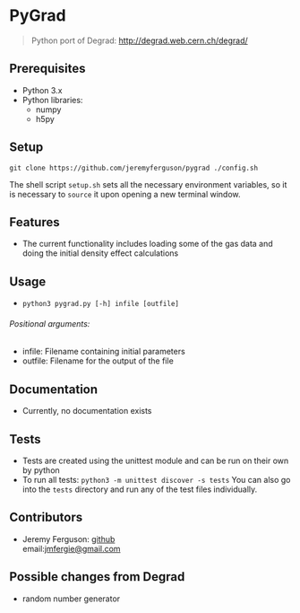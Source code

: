 # PyGrad

> Python port of Degrad: http://degrad.web.cern.ch/degrad/

## Prerequisites

- Python 3.x
- Python libraries:
	- numpy
	- h5py

## Setup
`git clone https://github.com/jeremyferguson/pygrad
./config.sh`

The shell script `setup.sh` sets all the necessary environment variables, so it is necessary to `source` it upon opening a new terminal window.

## Features

- The current functionality includes loading some of the gas data and doing the initial density effect calculations

## Usage

- `python3 pygrad.py [-h] infile [outfile]`
###### Positional arguments:
- infile: Filename containing initial parameters
- outfile: Filename for the output of the file

 
## Documentation

- Currently, no documentation exists

## Tests

- Tests are created using the unittest module and can be run on their own by python
- To run all tests:
`python3 -m unittest discover -s tests`
You can also go into the `tests` directory and run any of the test files individually.

## Contributors
- Jeremy Ferguson: [github](https://github.com/jeremyferguson)  
email:jmfergie@gmail.com

## Possible changes from Degrad
- random number generator
